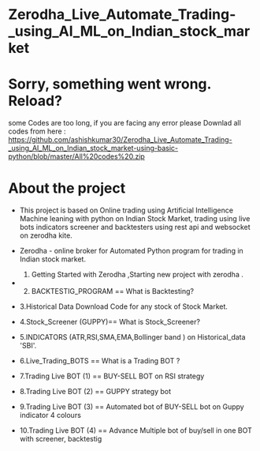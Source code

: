 # Zerodha_Live_Automate_Trading-_using_AI_ML_on_Indian_stock_market
# Sorry, something went wrong. Reload? #
some Codes are too long, if you are facing any error please Downlad all codes from here : https://github.com/ashishkumar30/Zerodha_Live_Automate_Trading-_using_AI_ML_on_Indian_stock_market-using-basic-python/blob/master/All%20codes%20.zip

# About the project # 
* This project is based on Online trading using Artificial Intelligence Machine leaning with python on Indian Stock Market, trading using live bots indicators screener and backtesters using rest api and websocket on zerodha kite.

* Zerodha    - online broker for Automated Python program for trading in Indian stock market.  

  1. Getting Started with Zerodha ,Starting new project with zerodha .
* 2. BACKTESTIG_PROGRAM == What is Backtesting?
* 3.Historical Data Download Code for any stock of Stock Market.
* 4.Stock_Screener (GUPPY)== What is Stock_Screener?
* 5.INDICATORS (ATR,RSI,SMA,EMA,Bollinger band ) on Historical_data 'SBI'.
* 6.Live_Trading_BOTS == What is a Trading BOT ?
* 7.Trading Live BOT  (1) == BUY-SELL BOT on RSI strategy
* 8.Trading Live BOT  (2) == GUPPY strategy bot
* 9.Trading Live BOT  (3) == Automated bot of BUY-SELL bot on Guppy indicator 4 colours
* 10.Trading Live BOT (4) == Advance Multiple bot of buy/sell in one BOT with screener, backtestig
